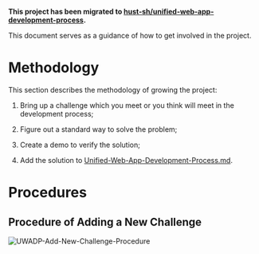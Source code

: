 **This project has been migrated to [hust-sh/unified-web-app-development-process][3].**

This document serves as a guidance of how to get involved in the project.

# Methodology

This section describes the methodology of growing the project:

1. Bring up a challenge which you meet or you think will meet in the development process;

2. Figure out a standard way to solve the problem;

3. Create a demo to verify the solution;

4. Add the solution to [Unified-Web-App-Development-Process.md][1].

<!--
# How to Contribute

These are some common ways to start contributing.

## This document is shit

If you find this document is super confusing, start a issue, complain about it loud.


## Meet a problem

If you find some process is missing of the whole process chain, issue it.

## Provide a demo

1. "This problem is easy for me. I've met it."

2. Then use your expertise to enlight the community with a demo

3. Pull Requests and Issues are welcomed
-->

# Procedures

## Procedure of Adding a New Challenge

![UWADP-Add-New-Challenge-Procedure][2]


[1]: ./Unified-Web-App-Development-Process.md

[2]: ./assets/UWADP-Add-New-Challenge-Procedure.png

[3]: https://github.com/hust-sh/unified-web-app-development-process
